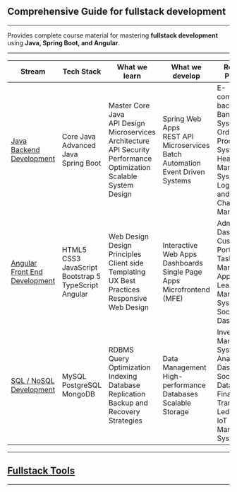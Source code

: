## Comprehensive Guide for fullstack development

---

Provides complete course material for mastering **fullstack development** using **Java, Spring Boot, and Angular**.

---

| Stream                    | Tech Stack                                   | What we learn                                           | What we develop                                          | Realtime Projects                                         |
|---------------------------|------------------------------------------------------|----------------------------------------------------------|----------------------------------------------------------|----------------------------------------------------------|
| [Java Backend Development](./java) | Core Java  <br> Advanced Java  <br> Spring Boot | Master Core Java  <br> API Design  <br> Microservices Architecture  <br> API Security  <br> Performance Optimization  <br> Scalable System Design | Spring Web Apps  <br> REST API  <br> Microservices  <br> Batch Automation  <br> Event Driven Systems | E-commerce backend  <br>  Banking System  <br>  Order Processing System  <br>  Healthcare Management System  <br>  Logistics and Supply Chain Management |
| [Angular Front End Development](./angular) | HTML5  <br> CSS3  <br> JavaScript <br> Bootstrap 5 <br> TypeScript  <br> Angular | Web Design  <br> Design Principles <br> Client side Templating <br> UX Best Practices <br> Responsive Web Design | Interactive Web Apps  <br> Dashboards  <br> Single Page Apps <br> Microfrontend (MFE)  | Admin Dashboard  <br>  Customer Portal  <br>  Task Management App  <br>  Learning Management System  <br>  Social Media Dashboard |
| [SQL / NoSQL Development](./sql)  | MySQL  <br> PostgreSQL  <br> MongoDB  | RDBMS  <br> Query Optimization  <br> Indexing  <br> Database Replication  <br> Backup and Recovery Strategies | Data Management  <br> High-performance Databases  <br> Scalable Storage | Inventory Management System  <br>  Analytics Dashboard  <br>  Social Media Data Storage  <br>  Financial Transactions Ledger  <br>  IoT Data Management System |

---

## [Fullstack Tools](./tools/)

---

